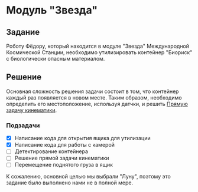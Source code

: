 # Модуль "Звезда"
## Задание
Роботу Фёдору, который находится в модуле "Звезда" Международной Космической Станции, необходимо утилизировать контейнер "Биориск" с биологически опасным материалом.

## Решение
Основная сложность решения задачи состоит в том, что контейнер каждый раз появляется в новом месте. Таким образом, необходимо определить его местоположение, используя датчки, и решить [Прямую задачу кинематики](http://robocraft.ru/blog/mechanics/756.html).

### Подзадачи
- [x] Написание кода для открытия ящика для утилизации
- [x] Написание кода для работы с камерой
- [ ] Детектирование контейнера
- [ ] Решение прямой задачи кинематики
- [ ] Перемещение поднятого груза в ящик

К сожалению, основной целью мы выбрали "Луну", поэтому это задание было выполнено нами не в полной мере.
